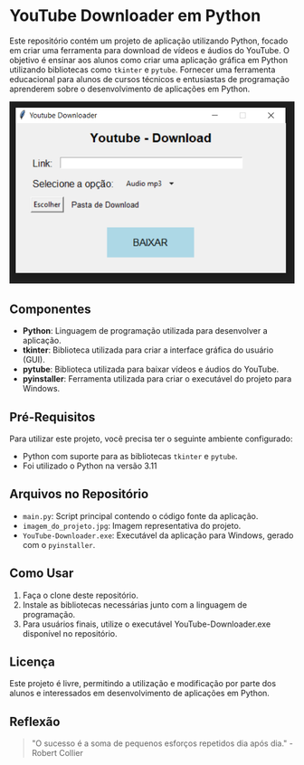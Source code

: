 # YouTube Downloader em Python

Este repositório contém um projeto de aplicação utilizando Python, focado em criar uma ferramenta para download de vídeos e áudios do YouTube. O objetivo é ensinar aos alunos como criar uma aplicação gráfica em Python utilizando bibliotecas como `tkinter` e `pytube`. Fornecer uma ferramenta educacional para alunos de cursos técnicos e entusiastas de programação aprenderem sobre o desenvolvimento de aplicações em Python. 

![Imagem do Projeto](https://github.com/Petinelson/YouTubeDownloader-Python/blob/main/imagem_do_projeto_01.png)


## Componentes

- **Python**: Linguagem de programação utilizada para desenvolver a aplicação.
- **tkinter**: Biblioteca utilizada para criar a interface gráfica do usuário (GUI).
- **pytube**: Biblioteca utilizada para baixar vídeos e áudios do YouTube.
- **pyinstaller**: Ferramenta utilizada para criar o executável do projeto para Windows.

## Pré-Requisitos

Para utilizar este projeto, você precisa ter o seguinte ambiente configurado:

- Python com suporte para as bibliotecas `tkinter` e `pytube`.
- Foi utilizado o Python na versão 3.11

## Arquivos no Repositório

- `main.py`: Script principal contendo o código fonte da aplicação.
- `imagem_do_projeto.jpg`: Imagem representativa do projeto.
- `YouTube-Downloader.exe`: Executável da aplicação para Windows, gerado com o `pyinstaller`.

## Como Usar

1. Faça o clone deste repositório.
2. Instale as bibliotecas necessárias junto com a linguagem de programação.
3. Para usuários finais, utilize o executável YouTube-Downloader.exe disponível no repositório.


## Licença
Este projeto é livre, permitindo a utilização e modificação por parte dos alunos e interessados em desenvolvimento de aplicações em Python.

## Reflexão

>"O sucesso é a soma de pequenos esforços repetidos dia após dia." - Robert Collier
